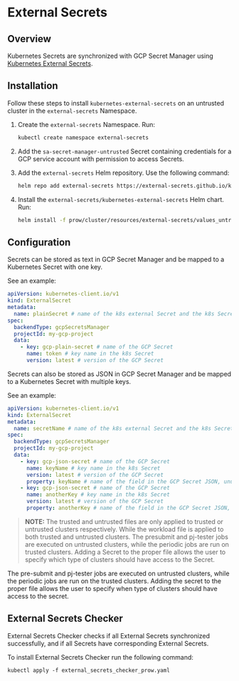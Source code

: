 # External Secrets

## Overview

Kubernetes Secrets are synchronized with GCP Secret Manager using [Kubernetes External Secrets](https://github.com/external-secrets/kubernetes-external-secrets).

## Installation

Follow these steps to install `kubernetes-external-secrets` on an untrusted cluster in the `external-secrets` Namespace.

1. Create the `external-secrets` Namespace. Run:

   ```bash
   kubectl create namespace external-secrets
   ```

2. Add the `sa-secret-manager-untrusted` Secret containing credentials for a GCP service account with permission to access Secrets.

3. Add the `external-secrets` Helm repository. Use the following command:

   ```bash
   helm repo add external-secrets https://external-secrets.github.io/kubernetes-external-secrets/
   ```

4. Install the `external-secrets/kubernetes-external-secrets` Helm chart. Run:

   ```bash
   helm install -f prow/cluster/resources/external-secrets/values_untrusted.yaml -n external-secrets kubernetes-external-secrets external-secrets/kubernetes-external-secrets
   ```

## Configuration

Secrets can be stored as text in GCP Secret Manager and be mapped to a Kubernetes Secret with one key. 

See an example:

```yaml
apiVersion: kubernetes-client.io/v1
kind: ExternalSecret
metadata:
  name: plainSecret # name of the k8s external Secret and the k8s Secret
spec:
  backendType: gcpSecretsManager
  projectId: my-gcp-project
  data:
    - key: gcp-plain-secret # name of the GCP Secret
      name: token # key name in the k8s Secret
      version: latest # version of the GCP Secret
```

Secrets can also be stored as JSON in GCP Secret Manager and be mapped to a Kubernetes Secret with multiple keys. 

See an example:

```yaml
apiVersion: kubernetes-client.io/v1
kind: ExternalSecret
metadata:
  name: secretName # name of the k8s external Secret and the k8s Secret
spec:
  backendType: gcpSecretsManager
  projectId: my-gcp-project
  data:
    - key: gcp-json-secret # name of the GCP Secret
      name: keyName # key name in the k8s Secret
      version: latest # version of the GCP Secret
      property: keyName # name of the field in the GCP Secret JSON, unused for plain values
    - key: gcp-json-secret # name of the GCP Secret
      name: anotherKey # key name in the k8s Secret
      version: latest # version of the GCP Secret
      property: anotherKey # name of the field in the GCP Secret JSON, unused for plain values
```
>**NOTE:** The trusted and untrusted files are only applied to trusted or untrusted clusters respectively. While the workload file is applied to both trusted and untrusted clusters.
   The presubmit and pj-tester jobs are executed on untrusted clusters, while the periodic jobs are run on trusted clusters. Adding a Secret to the proper file allows the user to specify which type of clusters should have access to the Secret.

The pre-submit and pj-tester jobs are executed on untrusted clusters, while the periodic jobs are run on the trusted clusters. Adding the secret to the proper file allows the user to specify when type of clusters should have access to the secret.

## External Secrets Checker

External Secrets Checker checks if all External Secrets synchronized successfully, and if all Secrets have corresponding External Secrets.

To install External Secrets Checker run the following command:

`kubectl apply -f external_secrets_checker_prow.yaml`
